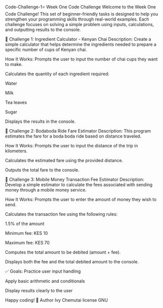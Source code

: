 
Code-Challenge-1⭐
Week One Code Challenge
Welcome to the Week One Code Challenge! This set of beginner-friendly tasks is designed to help you strengthen your programming skills through real-world examples. Each challenge focuses on solving a simple problem using inputs, calculations, and outputting results to the console.

🚩 Challenge 1:
Ingredient Calculator - Kenyan Chai Description: Create a simple calculator that helps determine the ingredients needed to prepare a specific number of cups of Kenyan chai.

How It Works: Prompts the user to input the number of chai cups they want to make.

Calculates the quantity of each ingredient required:

Water

Milk

Tea leaves

Sugar

Displays the results in the console.

🛵 Challenge 2:
Bodaboda Ride Fare Estimator Description: This program estimates the fare for a boda boda ride based on distance traveled.

How It Works: Prompts the user to input the distance of the trip in kilometers.

Calculates the estimated fare using the provided distance.

Outputs the total fare to the console.

💸 Challenge 3:
Mobile Money Transaction Fee Estimator Description: Develop a simple estimator to calculate the fees associated with sending money through a mobile money service.

How It Works: Prompts the user to enter the amount of money they wish to send.

Calculates the transaction fee using the following rules:

1.5% of the amount

Minimum fee: KES 10

Maximum fee: KES 70

Computes the total amount to be debited (amount + fee).

Displays both the fee and the total debited amount to the console.

✅ Goals: Practice user input handling

Apply basic arithmetic and conditionals

Display results clearly to the user

Happy coding! 🚀 
Author Ivy Chemutai license GNU

